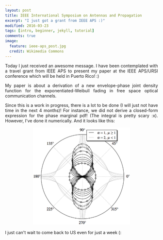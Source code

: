 ```yaml
---
layout: post
title: IEEE International Symposium on Antennas and Propagation 
excerpt: "I just got a grant from IEEE APS :)"
modified: 2016-03-23
tags: [intro, beginner, jekyll, tutorial]
comments: true
image:
  feature: ieee-aps_post.jpg
  credit: Wikimedia Commons
---
```

<p style='text-align: justify;'>
Today I just received an awesome message. I have been contemplated with a travel grant from IEEE APS to present my paper at the IEEE APS/URSI conference which will be held in Puerto Rico! :)
</p>

<p style='text-align: justify;'>
My paper is about a derivation of a new envelope-phase joint density function for the exponentiated-Weibull fading in free space optical communication channels.
</p>

<p style='text-align: justify;'>
Since this is a work in progress, there is a lot to be done (I will just not have time in the next 4 months)! For instance, we did not derive a closed-form expression for the phase marginal pdf! (The integral is pretty scary :x). However, I've done it numerically. And it looks like this:
</p>

<center><img src="../images/phase_pdf.jpg" style="width:320px;height:320px;"></center>

I just can't wait to come back to US even for just a week (:
